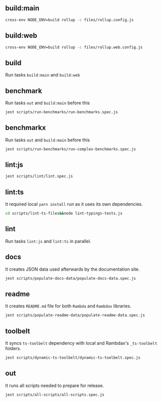 ## build:main

```bash
cross-env NODE_ENV=build rollup -c files/rollup.config.js
```

## build:web

```bash
cross-env NODE_ENV=build rollup -c files/rollup.web.config.js
```

## build

Run tasks `build:main` and `build:web`

## benchmark

Run tasks `out` and `build:main` before this

```bash
jest scripts/run-benchmarks/run-benchmarks.spec.js
```

## benchmarkx

Run tasks `out` and `build:main` before this

```bash
jest scripts/run-benchmarks/run-complex-benchmarks.spec.js
```

## lint:js

```bash
jest scripts/lint/lint.spec.js
```

## lint:ts

It required local `yarn install` run as it uses its own dependencies.

```bash
cd scripts/lint-ts-files&&node lint-typings-tests.js
```

## lint

Run tasks `lint:js` and `lint:ts` in parallel.

## docs

It creates JSON data used afterwards by the documentation site.

```bash
jest scripts/populate-docs-data/populate-docs-data.spec.js
```

## readme

It creates `README.md` file for both `Rambda` and `Rambdax` libraries.

```bash
jest scripts/populate-readme-data/populate-readme-data.spec.js
```

## toolbelt

It syncs `ts-toolbelt` dependency with local and Rambdax's `_ts-toolbelt` folders.

```bash
jest scripts/dynamic-ts-toolbelt/dynamic-ts-toolbelt.spec.js
```

## out

It runs all scripts needed to prepare for release.

```bash
jest scripts/all-scripts/all-scripts.spec.js
```
